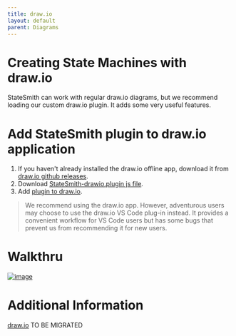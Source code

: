 ```yaml
---
title: draw.io
layout: default
parent: Diagrams
---
```


# Creating State Machines with draw.io

StateSmith can work with regular draw.io diagrams, but we recommend loading our custom draw.io plugin. It adds some very useful features.


# Add StateSmith plugin to draw.io application
1. If you haven't already installed the draw.io offline app, download it from [draw.io github releases](https://github.com/jgraph/drawio-desktop/releases/).
2. Download [StateSmith-drawio.plugin js file](https://github.com/StateSmith/StateSmith-drawio-plugin/releases).
3. Add [plugin to draw.io](https://youtu.be/04EShKOB96c?si=riFi3U9YcWOBYARH&t=112).

> We recommend using the draw.io app. However, adventurous users may choose to use the draw.io VS Code plug-in instead.
> It provides a convenient workflow for VS Code users but has some bugs that prevent us from recommending it
> for new users. 

# Walkthru

[![image](https://user-images.githubusercontent.com/274012/233795981-473f5f18-a928-4325-9abe-e0dbac76d97e.png)](https://www.youtube.com/watch?v=04EShKOB96c&ab_channel=StateSmith)

# Additional Information

[draw.io](/StateSmith/blob/docs-revamp2/wiki.2024/draw.io.md) TO BE MIGRATED


